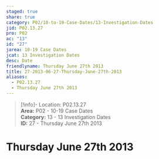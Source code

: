 ```yaml
---  
staged: true  
share: true  
category: P02/10-to-19-Case-Dates/13-Investigation-Dates  
jid: P02.13.27  
pro: P02  
ac: "13"  
id: "27"  
jarea: 10-19 Case Dates  
jcat: 13 Investigation Dates  
desc: Date  
friendlyname: Thursday June 27th 2013  
title: 27-2013-06-27-Thursday-June-27th-2013  
aliases:  
  - P02.13.27  
  - Thursday June 27th 2013  
---  
```

  
>[!info]- Location: P02.13.27  
>**Area:** P02 - 10-19 Case Dates  
>**Category:** 13 - 13 Investigation Dates  
>**ID:** 27 - Thursday June 27th 2013  
  
# Thursday June 27th 2013  
